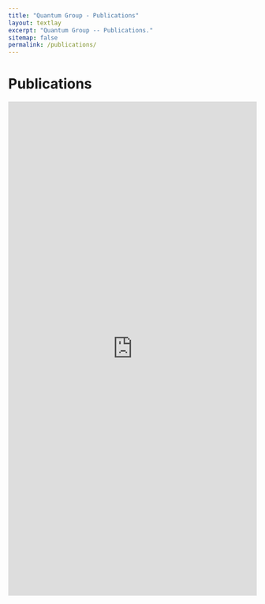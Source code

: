```yaml
---
title: "Quantum Group - Publications"
layout: textlay
excerpt: "Quantum Group -- Publications."
sitemap: false
permalink: /publications/
---
```



# Publications

<script>
  function resizeIframe(obj) {
    obj.style.height = obj.contentWindow.document.body.scrollHeight + 'px';
  }
</script>

<iframe
    allowtransparency="true"
    frameborder="0"
    style="width:100%;min-height:1000px;overflow:hidden;"
    scrolling="no"
    onload="resizeIframe(this)"
    src="https://biblio.ugent.be/publication?limit=250&amp;q=author+exact+3BD5ED34-F0EE-11E1-A9DE-61C894A0A6B4+or+author+exact+F9521A46-F0ED-11E1-A9DE-61C894A0A6B4&amp;sort=year.desc&amp;sort=datecreated.desc&amp;style=vancouver&amp;embed=1">
</iframe>
